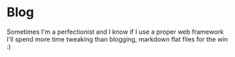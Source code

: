 # Blog

Sometimes I'm a perfectionist and I know if I use a proper web framework I'll spend more time tweaking than blogging, markdown flat files for the win :)
